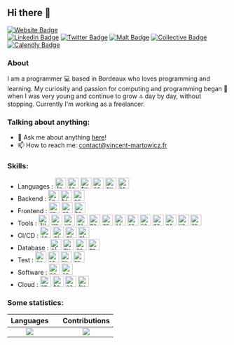 ## Hi there 👋

<!--
**vmartowicz/vmartowicz** is a ✨ _special_ ✨ repository because its `README.md` (this file) appears on your GitHub profile.

Here are some ideas to get you started:

- 🔭 I’m currently working on ...
- 🌱 I’m currently learning ...
- 👯 I’m looking to collaborate on ...
- 🤔 I’m looking for help with ...
- 💬 Ask me about ...
- 📫 How to reach me: ...
- 😄 Pronouns: ...
- ⚡ Fun fact: ...
-->

[![Website Badge](https://img.shields.io/badge/My%20Portfolio-3b5998?style=flat-square&logo=google-chrome&logoColor=white)](https://www.vincent-martowicz.fr/portfolio)<br>
[![Linkedin Badge](https://img.shields.io/badge/-Vincent%20Martowicz-0e76a8?style=flat-square&logo=Linkedin&logoColor=white)](https://linkedin.com/in/vincentmartowicz/)
[![Twitter Badge](https://img.shields.io/badge/-@vmartowicz-00acee?style=flat-square&logo=Twitter&logoColor=white)](https://twitter.com/vmartowicz)
[![Malt Badge](https://img.shields.io/badge/-@vmartowicz-white?style=flat-square&logo=Malt&logoColor=red)](https://www.malt.fr/profile/vmartowicz)
[![Collective Badge](https://img.shields.io/badge/-@Vincent%20Martowicz-blue?style=flat-square&logo=Collective&logoColor=white)](https://me.collective.work/vincent-martowicz)<br>
[![Calendly Badge](https://img.shields.io/badge/-Calendly-white?style=flat-square&logo=Calendly&logoColor=blue)](https://calendly.com/vincent-martowicz/30min)
<br/>

### About

I am a programmer 💻 based in Bordeaux who loves programming and learning. My curiosity and passion for computing and programming began 🚀 when I was very young and continue to grow 🔝 day by day, without stopping.
Currently I'm working as a freelancer.

### Talking about anything:

- 💬 Ask me about anything [here](https://github.com/vmartowicz/vmartowicz/issues/)! 
- 📫 How to reach me: contact@vincent-martowicz.fr

### Skills:

- Languages :
  <code><img height="25" src="https://cdn.jsdelivr.net/gh/devicons/devicon@latest/icons/java/java-original.svg" alt="Java"></code>
  <code><img height="25" src="https://cdn.jsdelivr.net/gh/devicons/devicon@latest/icons/javascript/javascript-original.svg" alt="javascript"></code>
  <code><img height="25" src="https://cdn.jsdelivr.net/gh/devicons/devicon@latest/icons/typescript/typescript-original.svg" alt="typescript"></code>
  <code><img height="25" src="https://cdn.jsdelivr.net/gh/devicons/devicon@latest/icons/scala/scala-original.svg" alt="scala"></code>
  <code><img height="25" src="https://cdn.jsdelivr.net/gh/devicons/devicon@latest/icons/python/python-original.svg" alt="python"></code>
  <code><img height="25" src="https://cdn.jsdelivr.net/gh/devicons/devicon@latest/icons/kotlin/kotlin-original.svg" alt="kotlin"></code>
- Backend :
  <code><img height="25" src="https://cdn.jsdelivr.net/gh/devicons/devicon@latest/icons/spring/spring-original.svg" alt="Spring"></code>
  <code><img height="25" src="https://cdn.jsdelivr.net/gh/devicons/devicon@latest/icons/hibernate/hibernate-original.svg" alt="hibernate"></code>
  <code><img height="25" src="https://cdn.jsdelivr.net/gh/devicons/devicon@latest/icons/nodejs/nodejs-original.svg" alt="node"></code>
- Frontend :
  <code><img height="25" src="https://cdn.jsdelivr.net/gh/devicons/devicon@latest/icons/angular/angular-original.svg" alt="angular"></code>
  <code><img height="25" src="https://cdn.jsdelivr.net/gh/devicons/devicon@latest/icons/react/react-original.svg" alt="react"></code>
  <code><img height="25" src="https://cdn.jsdelivr.net/gh/devicons/devicon@latest/icons/bootstrap/bootstrap-original.svg" alt="bootstrap"></code>
- Tools :
  <code><img height="25" src="https://upload.wikimedia.org/wikipedia/commons/5/56/JHipster-logo.png" alt="JHipster"></code>
  <code><img height="25" src="https://cdn.jsdelivr.net/gh/devicons/devicon@latest/icons/npm/npm-original-wordmark.svg" alt="npm"></code>
  <code><img height="25" src="https://cdn.jsdelivr.net/gh/devicons/devicon@latest/icons/yarn/yarn-original.svg" alt="yarn"></code>
  <code><img height="25" src="https://cdn.jsdelivr.net/gh/devicons/devicon@latest/icons/git/git-original.svg" alt="git"></code>
  <code><img height="25" src="https://cdn.jsdelivr.net/gh/devicons/devicon@latest/icons/maven/maven-original.svg" alt="maven"></code>
  <code><img height="25" src="https://cdn.jsdelivr.net/gh/devicons/devicon@latest/icons/gradle/gradle-original.svg" alt="gradle"></code>
  <code><img height="25" src="https://cdn.jsdelivr.net/gh/devicons/devicon@latest/icons/jira/jira-original.svg" alt="jira"></code>
  <code><img height="25" src="https://cdn.jsdelivr.net/gh/devicons/devicon@latest/icons/confluence/confluence-original.svg" alt="confluence"></code>
  <code><img height="25" src="https://cdn.jsdelivr.net/gh/devicons/devicon@latest/icons/sonarqube/sonarqube-original.svg" alt="sonar"></code>
  <code><img height="25" src="https://cdn.jsdelivr.net/gh/devicons/devicon@latest/icons/grafana/grafana-original.svg" alt="grafana"></code>
  <code><img height="25" src="https://cdn.jsdelivr.net/gh/devicons/devicon@latest/icons/prometheus/prometheus-original.svg" alt="prometheus"></code>
  <code><img height="25" src="https://cdn.jsdelivr.net/gh/devicons/devicon@latest/icons/vault/vault-original.svg" alt="vault"></code>
  <code><img height="25" src="https://cdn.jsdelivr.net/gh/devicons/devicon@latest/icons/apachekafka/apachekafka-original.svg" alt="apachekafka"></code>
- CI/CD :
 <code><img height="25" src="https://cdn.jsdelivr.net/gh/devicons/devicon@latest/icons/jenkins/jenkins-original.svg" alt="jenkins"></code>
 <code><img height="25" src="https://cdn.jsdelivr.net/gh/devicons/devicon@latest/icons/github/github-original.svg" alt="github"></code>
 <code><img height="25" src="https://cdn.jsdelivr.net/gh/devicons/devicon@latest/icons/gitlab/gitlab-original.svg" alt="gitlab"></code>
 <code><img height="25" src="https://cdn.jsdelivr.net/gh/devicons/devicon@latest/icons/githubactions/githubactions-original.svg" alt="githubaction"></code> 
- Database : 
  <code><img height="25" src="https://cdn.jsdelivr.net/gh/devicons/devicon@latest/icons/elasticsearch/elasticsearch-original.svg" alt="elasticsearch"></code>
  <code><img height="25" src="https://cdn.jsdelivr.net/gh/devicons/devicon@latest/icons/mysql/mysql-original.svg" alt="mysql"></code>
  <code><img height="25" src="https://cdn.jsdelivr.net/gh/devicons/devicon@latest/icons/postgresql/postgresql-original.svg" alt="postgresql"></code>
  <code><img height="25" src="https://cdn.jsdelivr.net/gh/devicons/devicon@latest/icons/mongodb/mongodb-original.svg" alt="mongodb"></code>  
- Test :
  <code><img height="25" src="https://cdn.jsdelivr.net/gh/devicons/devicon@latest/icons/junit/junit-original.svg" alt="junit"></code>
  <code><img height="25" src="https://cdn.jsdelivr.net/gh/devicons/devicon@latest/icons/selenium/selenium-original.svg" alt="selenium"></code>
  <code><img height="25" src="https://cdn.jsdelivr.net/gh/devicons/devicon@latest/icons/cucumber/cucumber-plain.svg" alt="cucumber"></code>
  <code><img height="25" src="https://cdn.jsdelivr.net/gh/devicons/devicon@latest/icons/gatling/gatling-original.svg" alt="gatling"></code>
- Software :
  <code><img height="25" src="https://cdn.jsdelivr.net/gh/devicons/devicon@latest/icons/eclipse/eclipse-original.svg" alt="eclipse"></code>
  <code><img height="25" src="https://cdn.jsdelivr.net/gh/devicons/devicon@latest/icons/intellij/intellij-original.svg" alt="intellij"></code>
- Cloud :
  <code><img height="25" src="https://cdn.jsdelivr.net/gh/devicons/devicon@latest/icons/amazonwebservices/amazonwebservices-original-wordmark.svg" alt="amazonwebservices"></code>
  <code><img height="25" src="https://cdn.jsdelivr.net/gh/devicons/devicon@latest/icons/heroku/heroku-original.svg" alt="heroku"></code>
  <code><img height="25" src="https://cdn.jsdelivr.net/gh/devicons/devicon@latest/icons/azuredevops/azuredevops-original.svg" alt="azuredevops"></code>
  <code><img height="25" src="https://cdn.jsdelivr.net/gh/devicons/devicon@latest/icons/kubernetes/kubernetes-original.svg" alt="kubernetes"></code>

### Some statistics:

|                                                             Languages                                                              | |                                                    Contributions                                                     |
|:----------------------------------------------------------------------------------------------------------------------------------:|:---:|:--------------------------------------------------------------------------------------------------------------------:|
| ![](https://github-readme-stats.vercel.app/api/top-langs/?username=vmartowicz&theme=tokyonight&hide_langs_below=8&count_private=true) |  | ![](https://github-readme-stats.vercel.app/api?username=vmartowicz&show_icons=true&theme=tokyonight&count_private=true) |

